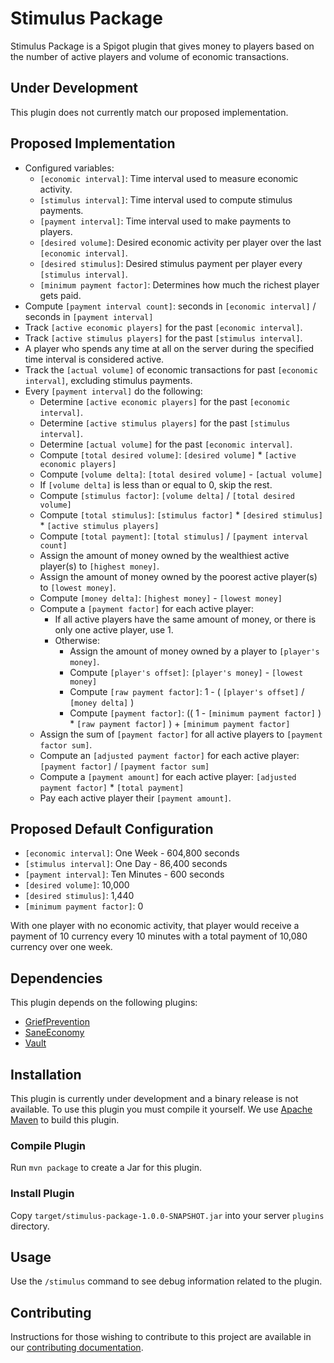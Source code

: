 # Stimulus Package

Stimulus Package is a Spigot plugin that gives money to players based on the number of active players and volume of
economic transactions.

## Under Development

This plugin does not currently match our proposed implementation.

## Proposed Implementation

- Configured variables:
    - `[economic interval]`: Time interval used to measure economic activity.
    - `[stimulus interval]`: Time interval used to compute stimulus payments.
    - `[payment interval]`: Time interval used to make payments to players.
    - `[desired volume]`: Desired economic activity per player over the last `[economic interval]`.
    - `[desired stimulus]`: Desired stimulus payment per player every `[stimulus interval]`.
    - `[minimum payment factor]`: Determines how much the richest player gets paid.
- Compute `[payment interval count]`: seconds in `[economic interval]` / seconds in `[payment interval]`
- Track `[active economic players]` for the past `[economic interval]`.
- Track `[active stimulus players]` for the past `[stimulus interval]`.
- A player who spends any time at all on the server during the specified time interval is considered active.
- Track the `[actual volume]` of economic transactions for past `[economic interval]`, excluding stimulus payments.
- Every `[payment interval]` do the following:
    - Determine `[active economic players]` for the past `[economic interval]`.
    - Determine `[active stimulus players]` for the past `[stimulus interval]`.
    - Determine `[actual volume]` for the past `[economic interval]`.
    - Compute `[total desired volume]`: `[desired volume]` * `[active economic players]`
    - Compute `[volume delta]`: `[total desired volume]` - `[actual volume]`
    - If `[volume delta]` is less than or equal to 0, skip the rest.
    - Compute `[stimulus factor]`: `[volume delta]` / `[total desired volume]`
    - Compute `[total stimulus]`: `[stimulus factor]` * `[desired stimulus]` * `[active stimulus players]`
    - Compute `[total payment]`: `[total stimulus]` / `[payment interval count]`
    - Assign the amount of money owned by the wealthiest active player(s) to `[highest money]`.
    - Assign the amount of money owned by the poorest active player(s) to `[lowest money]`.
    - Compute `[money delta]`: `[highest money]` - `[lowest money]`
    - Compute a `[payment factor]` for each active player:
        - If all active players have the same amount of money, or there is only one active player, use 1.
        - Otherwise:
            - Assign the amount of money owned by a player to `[player's money]`.
            - Compute `[player's offset]`: `[player's money]` - `[lowest money]`
            - Compute `[raw payment factor]`: 1 - ( `[player's offset]` / `[money delta]` )
            - Compute `[payment factor]`:
              (( 1 - `[minimum payment factor]` ) * `[raw payment factor]` ) + `[minimum payment factor]`
    - Assign the sum of `[payment factor]` for all active players to `[payment factor sum]`.
    - Compute an `[adjusted payment factor]` for each active player: `[payment factor]` / `[payment factor sum]`
    - Compute a `[payment amount]` for each active player: `[adjusted payment factor]` * `[total payment]`
    - Pay each active player their `[payment amount]`.

## Proposed Default Configuration

- `[economic interval]`: One Week - 604,800 seconds
- `[stimulus interval]`: One Day - 86,400 seconds
- `[payment interval]`: Ten Minutes - 600 seconds
- `[desired volume]`: 10,000
- `[desired stimulus]`: 1,440
- `[minimum payment factor]`: 0

With one player with no economic activity, that player would receive a payment of 10 currency every 10 minutes with a
total payment of 10,080 currency over one week.

## Dependencies

This plugin depends on the following plugins:

* [GriefPrevention](https://www.spigotmc.org/resources/griefprevention.1884/)
* [SaneEconomy](https://www.spigotmc.org/resources/saneeconomy-simple-but-featureful-economy.26223/)
* [Vault](https://www.spigotmc.org/resources/vault.34315/)

## Installation

This plugin is currently under development and a binary release is not available. To use this plugin you must compile it
yourself. We use [Apache Maven](https://maven.apache.org/) to build this plugin.

### Compile Plugin

Run `mvn package` to create a Jar for this plugin.

### Install Plugin

Copy `target/stimulus-package-1.0.0-SNAPSHOT.jar` into your server `plugins` directory.

## Usage

Use the `/stimulus` command to see debug information related to the plugin.

## Contributing

Instructions for those wishing to contribute to this project are available in our
[contributing documentation](contributing.md).
